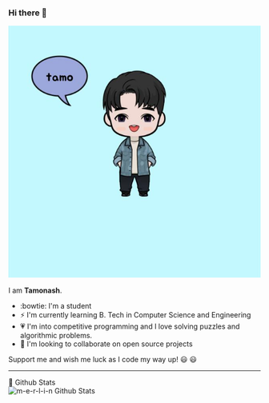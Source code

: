 ### Hi there 👋

![test image 1](https://github.com/m-e-r-l-i-n/m-e-r-l-i-n/blob/master/pp.jpg)

I am **Tamonash**.

- :bowtie: I'm a student
- ⚡ I'm currently learning B. Tech in Computer Science and Engineering
- :heartpulse: I'm into competitive programming and I love solving puzzles and algorithmic problems.
- 👯 I'm looking to collaborate on open source projects

Support me and wish me luck as I code my way up! :smiley: :smiley:	
<!--
**m-e-r-l-i-n/m-e-r-l-i-n** is a ✨ _special_ ✨ repository because its `README.md` (this file) appears on your GitHub profile.

Here are some ideas to get you started:

- 🤔 I’m looking for help with 
- 💬 Ask me about ...
- 📫 How to reach me: ...
- 😄 Pronouns: ...
- ⚡ Fun fact: ...
-->

---


  <summary>💬 Github Stats</summary>

  <img align="left" alt="m-e-r-l-i-n Github Stats" src="https://github-readme-stats.vercel.app/api?username=m-e-r-l-i-n&show_icons=true&hide_border=true" />
